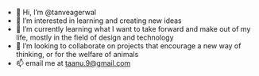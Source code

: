 - 👋 Hi, I’m @tanveagerwal
- 👀 I’m interested in learning and creating new ideas
- 🌱 I’m currently learning what I want to take forward and make out of my life, mostly in the field of design and technology
- 💞️ I’m looking to collaborate on projects that encourage a new way of thinking, or for the welfare of animals
- 📫 email me at taanu.9@gmail.com

<!---
tanveagerwal/tanveagerwal is a ✨ special ✨ repository because its `README.md` (this file) appears on your GitHub profile.
You can click the Preview link to take a look at your changes.
--->
